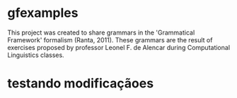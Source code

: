 # gfexamples
This project was created to share grammars in the 'Grammatical Framework' formalism (Ranta, 2011). These grammars are the result of exercises proposed by professor Leonel F. de Alencar during Computational Linguistics classes.

# testando modificaçãoes
